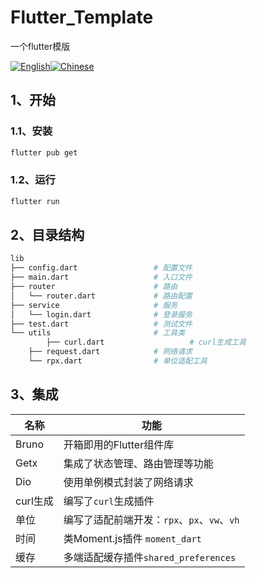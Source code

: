# Flutter_Template

一个flutter模版

[![English](https://img.shields.io/badge/Language-English-blueviolet?style=for-the-badge)](README.es.md)[![Chinese](https://img.shields.io/badge/Language-Chinese-blueviolet?style=for-the-badge)](README.md)
## 1、开始

### 1.1、安装

```bash
flutter pub get
```

### 1.2、运行

```bash
flutter run
```

## 2、目录结构

```bash
lib
├── config.dart                 # 配置文件
├── main.dart                   # 入口文件
├── router                      # 路由
│   └── router.dart             # 路由配置
├── service                     # 服务
│   └── login.dart              # 登录服务
├── test.dart                   # 测试文件
└── utils                       # 工具类
		├── curl.dart            		# curl生成工具
    ├── request.dart            # 网络请求
    └── rpx.dart                # 单位适配工具


```

## 3、集成
| 名称     | 功能                             |
|--------|--------------------------------|
| Bruno  | 开箱即用的Flutter组件库                |
| Getx   | 集成了状态管理、路由管理等功能                |
| Dio    | 使用单例模式封装了网络请求                  |
| curl生成 | 编写了`curl`生成插件                  |
| 单位     | 编写了适配前端开发：`rpx`、`px`、`vw`、`vh` |
| 时间     | 类Moment.js插件 `moment_dart`     |
| 缓存     | 多端适配缓存插件`shared_preferences`   |